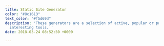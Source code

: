 ```yaml
---
title: Static Site Generator
color: "#8c1613"
text_color: "#f5d69d"
description: 'These generators are a selection of active, popular or particularly
  interesting tools. '
date: 2018-03-24 08:52:50 +0000

---
```

